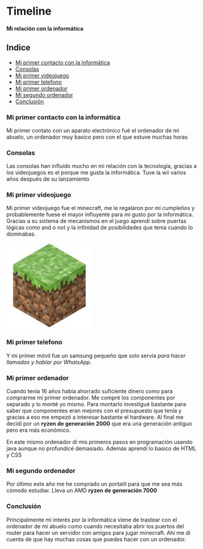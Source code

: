 # Timeline
#### Mi relación con la informática

## Indice
* [Mi primer contacto con la informática](#mi-primer-contacto-con-la-informática)
* [Consolas](#consolas)
* [Mi primer videojuego](#mi-primer-videojuego)
* [Mi primer telefono](#mi-primer-telefono)
* [Mi primer ordenador](#mi-primer-telefono)
* [Mi segundo ordenador](#mi-segundo-ordenador)
* [Conclusión](#conclusión)


### Mi primer contacto con la informática
Mi primer contato con un aparato electrónico fué el ordenador de mi abuelo, un ordenador muy basico pero con el que estuve muchas horas

### Consolas
Las consolas han influido mucho en mi relación con la tecnología, gracias a los videojuegos es el porque me gusta la informática.
Tuve la wii varios años después de su lanzamiento

### Mi primer videojuego
Mi primer videojuego fue el minecraft, me le regalaron por mi cumpleños y probablemente fuese el mayor influyente para mi gusto por la informática. Gracias a su sistema de mecanismos en el juego aprendí sobre puertas lógicas como and o not y la infinidad de posibilidades que tenia cuando lo dominabas.

![minecraft](minecraft.jpg)

### Mi primer telefono
Y mi primer móvil fue un samsung pequeño que solo servía *para hacer llamadas y hablar por WhatsApp*.

### Mi primer ordenador
Cuando tenía 16 años había ahorrado suficiente dinero como para comprarme mi primer ordenador. Me compré los componentes por separado y lo monté yo mismo.
Para montarlo investigué bastante para saber que componentes eran mejores con el presupuesto que tenía y gracias a eso me empezó a interesar bastante el hardware.
Al final me decidí por un **ryzen de generación 2000** que era una generación antiguo pero era más económico.

En este mismo ordenador di mis primeros pasos en programación usando java aunque no profundicé demasiado. Además aprendí lo basico de HTML y CSS

### Mi segundo ordenador
Por último este año me he comprado un portatil para que me sea más cómodo estudiar. Lleva un AMD **ryzen de generación 7000**

### Conclusión
Principalmente mi interés por la informática viene de trastear con el ordenador de mi abuelo como cuando necesitaba abrir los puertos del router para hacer un servidor con amigos para jugar minecraft. Ahí me di cuenta de que hay muchas cosas que puedes hacer con un ordenador.


